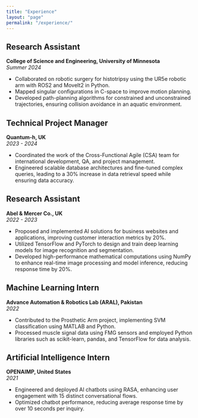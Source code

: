 ```yaml
---
title: "Experience"
layout: "page"
permalink: "/experience/"
---
```


## Research Assistant  
**College of Science and Engineering, University of Minnesota**  
*Summer 2024*  
- Collaborated on robotic surgery for histotripsy using the UR5e robotic arm with ROS2 and MoveIt2 in Python.  
- Mapped singular configurations in C-space to improve motion planning.  
- Developed path-planning algorithms for constrained and unconstrained trajectories, ensuring collision avoidance in an aquatic environment.  

## Technical Project Manager  
**Quantum-h, UK**  
*2023 - 2024*  
- Coordinated the work of the Cross-Functional Agile (CSA) team for international development, QA, and project management.  
- Engineered scalable database architectures and fine-tuned complex queries, leading to a 30% increase in data retrieval speed while ensuring data accuracy.  

## Research Assistant  
**Abel & Mercer Co., UK**  
*2022 - 2023*  
- Proposed and implemented AI solutions for business websites and applications, improving customer interaction metrics by 20%.  
- Utilized TensorFlow and PyTorch to design and train deep learning models for image recognition and segmentation.  
- Developed high-performance mathematical computations using NumPy to enhance real-time image processing and model inference, reducing response time by 20%.  

## Machine Learning Intern  
**Advance Automation & Robotics Lab (ARAL), Pakistan**  
*2022*  
- Contributed to the Prosthetic Arm project, implementing SVM classification using MATLAB and Python.  
- Processed muscle signal data using FMG sensors and employed Python libraries such as scikit-learn, pandas, and TensorFlow for data analysis.  

## Artificial Intelligence Intern  
**OPENAIMP, United States**  
*2021*  
- Engineered and deployed AI chatbots using RASA, enhancing user engagement with 15 distinct conversational flows.  
- Optimized chatbot performance, reducing average response time by over 10 seconds per inquiry.  
